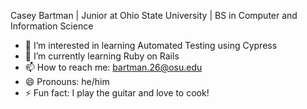 Casey Bartman | Junior at Ohio State University |  BS in Computer and Information Science
- 👀 I’m interested in learning Automated Testing using Cypress
- 🌱 I’m currently learning Ruby on Rails
- 📫 How to reach me: bartman.26@osu.edu
- 😄 Pronouns: he/him
- ⚡ Fun fact: I play the guitar and love to cook!

<!---
CaseyBartman/CaseyBartman is a ✨ special ✨ repository because its `README.md` (this file) appears on your GitHub profile.
You can click the Preview link to take a look at your changes.
--->
